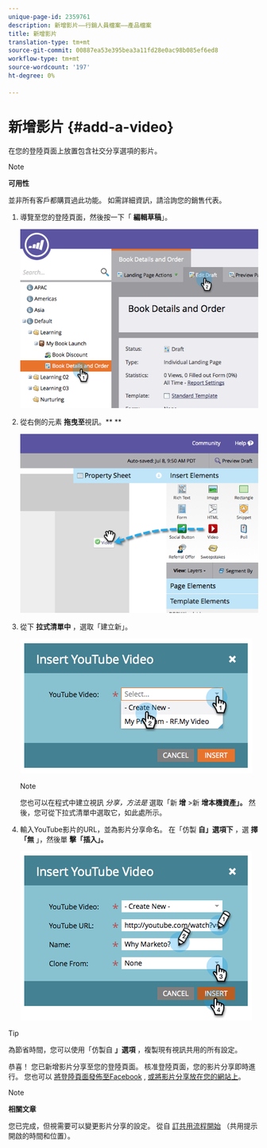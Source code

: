 ```yaml
---
unique-page-id: 2359761
description: 新增影片——行銷人員檔案——產品檔案
title: 新增影片
translation-type: tm+mt
source-git-commit: 00887ea53e395bea3a11fd28e0ac98b085ef6ed8
workflow-type: tm+mt
source-wordcount: '197'
ht-degree: 0%

---
```



# 新增影片 {#add-a-video}

在您的登陸頁面上放置包含社交分享選項的影片。

>[!NOTE]
>
>**可用性**
>
>並非所有客戶都購買過此功能。 如需詳細資訊，請洽詢您的銷售代表。

1. 導覽至您的登陸頁面，然後按一下「 **編輯草稿**」。

   ![](assets/image2014-9-23-16-3a49-3a49.png)

1. 從右側的元素 **拖曳至**視訊。** **

   ![](assets/image2014-9-23-16-3a51-3a0.png)

1. 從下 **拉式清單中** ，選取「建立新」。

   ![](assets/image2014-9-23-16-3a51-3a11.png)

   >[!NOTE]
   >
   >您也可以在程式中建立視訊 *分享，方法是* 選取「新 **增** >新 **增本機資產」。** 然後，您可從下拉式清單中選取它，如此處所示。

1. 輸入YouTube影片的URL，並為影片分享命名。 在「仿製 **自」選項下** ，選 **擇「無** 」，然後單 **擊「插入」。**

   ![](assets/image2014-9-23-16-3a51-3a32.png)

>[!TIP]
>
>為節省時間，您可以使用「仿製自 **」選項** ，複製現有視訊共用的所有設定。

恭喜！ 您已新增影片分享至您的登陸頁面。 核准登陸頁面，您的影片分享即時進行。 您也可以 [將登陸頁面發佈至Facebook](../../../../product-docs/demand-generation/facebook/publish-landing-pages-to-facebook.md) , [或將影片分享放在您的網站上](../../../../product-docs/demand-generation/social/configuring-social-actions/customize-video-share-flow.md)。

>[!NOTE]
>
>**相關文章**
>
>您已完成，但視需要可以變更影片分享的設定。 從自 [訂共用流程開始](../../../../product-docs/demand-generation/social/configuring-social-actions/customize-video-share-flow.md) （共用提示開啟的時間和位置）。


